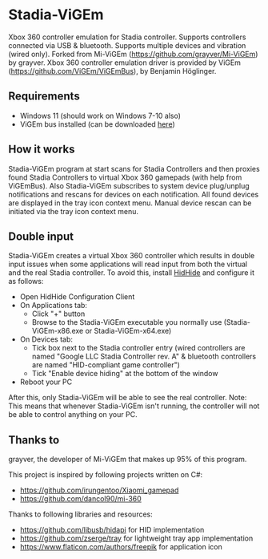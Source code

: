 # Stadia-ViGEm

Xbox 360 controller emulation for Stadia controller. Supports controllers connected via USB & bluetooth. Supports multiple devices and vibration (wired only). Forked from Mi-ViGEm (https://github.com/grayver/Mi-ViGEm) by grayver.
Xbox 360 controller emulation driver is provided by ViGEm (https://github.com/ViGEm/ViGEmBus), by Benjamin Höglinger.

## Requirements
- Windows 11 (should work on Windows 7-10 also)
- ViGEm bus installed (can be downloaded [here](https://github.com/ViGEm/ViGEmBus/releases))

## How it works
Stadia-ViGEm program at start scans for Stadia Controllers and then proxies found Stadia Controllers to virtual Xbox 360 gamepads (with help from ViGEmBus). Also Stadia-ViGEm subscribes to system device plug/unplug notifications and rescans for devices on each notification.
All found devices are displayed in the tray icon context menu. Manual device rescan can be initiated via the tray icon context menu.

## Double input
Stadia-ViGEm creates a virtual Xbox 360 controller which results in double input issues when some applications will read input from both the virtual and the real Stadia controller. To avoid this, install [HidHide](https://github.com/ViGEm/HidHide) and configure it as follows:
 - Open HidHide Configuration Client
 - On Applications tab:
   - Click "+" button
   - Browse to the Stadia-ViGEm executable you normally use (Stadia-ViGEm-x86.exe or Stadia-ViGEm-x64.exe)
 - On Devices tab:
   - Tick box next to the Stadia controller entry (wired controllers are named "Google LLC Stadia Controller rev. A" & bluetooth controllers are named "HID-compliant game controller")
   - Tick "Enable device hiding" at the bottom of the window
 - Reboot your PC

After this, only Stadia-ViGEm will be able to see the real controller. Note: This means that whenever Stadia-ViGEm isn't running, the controller will not be able to control anything on your PC.

## Thanks to

grayver, the developer of Mi-ViGEm that makes up 95% of this program.

This project is inspired by following projects written on C#:
- https://github.com/irungentoo/Xiaomi_gamepad
- https://github.com/dancol90/mi-360

Thanks to following libraries and resources:
- https://github.com/libusb/hidapi for HID implementation
- https://github.com/zserge/tray for lightweight tray app implementation
- https://www.flaticon.com/authors/freepik for application icon
